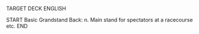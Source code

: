 TARGET DECK
ENGLISH

START
Basic
Grandstand
Back: n. Main stand for spectators at a racecourse etc.
END
